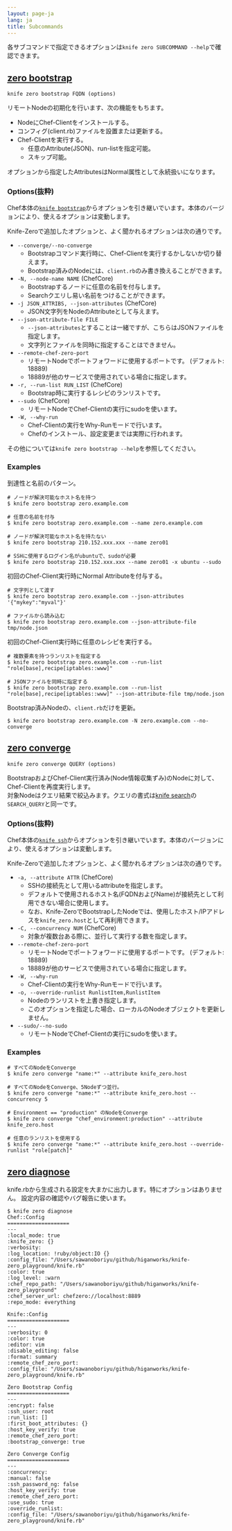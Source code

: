 ```yaml
---
layout: page-ja
lang: ja
title: Subcommands
---
```


各サブコマンドで指定できるオプションは`knife zero SUBCOMMAND --help`で確認できます。

## [zero bootstrap](#bootstrap)

`knife zero bootstrap FQDN (options)`

リモートNodeの初期化を行います、次の機能をもちます。

- NodeにChef-Clientをインストールする。
- コンフィグ(client.rb)ファイルを設置または更新する。
- Chef-Clientを実行する。
    - 任意のAttribute(JSON)、run-listを指定可能。
    - スキップ可能。

オプションから指定したAttributesはNormal属性として永続扱いになります。

### Options(抜粋)

Chef本体の[`knife bootstrap`](https://docs.chef.io/knife_bootstrap.html)からオプションを引き継いでいます。本体のバージョンにより、使えるオプションは変動します。

Knife-Zeroで追加したオプションと、よく聞かれるオプションは次の通りです。

- `--converge/--no-converge`
    - Bootstrapコマンド実行時に、Chef-Clientを実行するかしないか切り替えます。
    - Bootstrap済みのNodeには、`client.rb`のみ書き換えることができます。
- `-N, --node-name NAME` (ChefCore)
    - Bootstrapするノードに任意の名前を付与します。
    - Searchクエリし易い名前をつけることができます。
- `-j JSON_ATTRIBS, --json-attributes` (ChefCore)
    - JSON文字列をNodeのAttributeとして与えます。
- `--json-attribute-file FILE`
    - `--json-attributes`とすることは一緒ですが、こちらはJSONファイルを指定します。
    - 文字列とファイルを同時に指定することはできません。
- `--remote-chef-zero-port`
    - リモートNodeでポートフォワードに使用するポートです。 (デフォルト: 18889)
    - 18889が他のサービスで使用されている場合に指定します。
- `-r, --run-list RUN_LIST` (ChefCore)
    - Bootstrap時に実行するレシピのランリストです。
- `--sudo` (ChefCore)
    - リモートNodeでChef-Clientの実行にsudoを使います。
- `-W, --why-run`
    - Chef-Clientの実行をWhy-Runモードで行います。
    - Chefのインストール、設定変更までは実際に行われます。


その他については`knife zero bootstrap --help`を参照してください。


### Examples

到達性と名前のパターン。

```
# ノードが解決可能なホスト名を持つ
$ knife zero bootstrap zero.example.com

# 任意の名前を付与
$ knife zero bootstrap zero.example.com --name zero.example.com

# ノードが解決可能なホスト名を持たない
$ knife zero bootstrap 210.152.xxx.xxx --name zero01

# SSHに使用するログイン名がubuntuで、sudoが必要
$ knife zero bootstrap 210.152.xxx.xxx --name zero01 -x ubuntu --sudo
```

初回のChef-Client実行時にNormal Attributeを付与する。

```
# 文字列として渡す
$ knife zero bootstrap zero.example.com --json-attributes '{"mykey":"myval"}'

# ファイルから読み込む
$ knife zero bootstrap zero.example.com --json-attribute-file tmp/node.json
```

初回のChef-Client実行時に任意のレシピを実行する。

```
# 複数要素を持つランリストを指定する
$ knife zero bootstrap zero.example.com --run-list "role[base],recipe[iptables::www]"

# JSONファイルを同時に指定する
$ knife zero bootstrap zero.example.com --run-list "role[base],recipe[iptables::www]" --json-attribute-file tmp/node.json
```

Bootstrap済みNodeの、`client.rb`だけを更新。

```
$ knife zero bootstrap zero.example.com -N zero.example.com --no-converge
```


## [zero converge](#converge)

`knife zero converge QUERY (options)`

BootstrapおよびChef-Client実行済み(Node情報収集ずみ)のNodeに対して、Chef-Clientを再度実行します。  
対象Nodeはクエリ結果で絞込みます。クエリの書式は[knife search](https://docs.chef.io/knife_search.html)の`SEARCH_QUERY`と同一です。

### Options(抜粋)

Chef本体の[`knife ssh`](https://docs.chef.io/knife_ssh.html)からオプションを引き継いでいます。本体のバージョンにより、使えるオプションは変動します。

Knife-Zeroで追加したオプションと、よく聞かれるオプションは次の通りです。

- `-a, --attribute ATTR` (ChefCore)
    - SSHの接続先として用いるattributeを指定します。
    - デフォルトで使用されるホスト名(FQDNおよびName)が接続先として利用できない場合に使用します。
    - なお、Knife-ZeroでBootstrapしたNodeでは、使用したホスト/IPアドレスを`knife_zero.host`として再利用できます。
- `-C, --concurrency NUM` (ChefCore)
    - 対象が複数台ある際に、並行して実行する数を指定します。
- `--remote-chef-zero-port`
    - リモートNodeでポートフォワードに使用するポートです。 (デフォルト: 18889)
    - 18889が他のサービスで使用されている場合に指定します。
- `-W, --why-run`
    - Chef-Clientの実行をWhy-Runモードで行います。
- `-o, --override-runlist RunlistItem,RunlistItem`
    - Nodeのランリストを上書き指定します。
    - このオプションを指定した場合、ローカルのNodeオブジェクトを更新しません。
- `--sudo/--no-sudo`
    - リモートNodeでChef-Clientの実行にsudoを使います。


### Examples

```
# すべてのNodeをConverge
$ knife zero converge "name:*" --attribute knife_zero.host

# すべてのNodeをConverge、5Nodeずつ並行。
$ knife zero converge "name:*" --attribute knife_zero.host --concurrency 5

# Environment == "production" のNodeをConverge
$ knife zero converge "chef_environment:production" --attribute knife_zero.host

# 任意のランリストを使用する
$ knife zero converge "name:*" --attribute knife_zero.host --override-runlist "role[patch]"
```


## [zero diagnose](#diagnose)

knife.rbから生成される設定を大まかに出力します。特にオプションはありません。
設定内容の確認やバグ報告に使います。

```
$ knife zero diagnose 
Chef::Config
====================
---
:local_mode: true
:knife_zero: {}
:verbosity: 
:log_location: !ruby/object:IO {}
:config_file: "/Users/sawanoboriyu/github/higanworks/knife-zero_playground/knife.rb"
:color: true
:log_level: :warn
:chef_repo_path: "/Users/sawanoboriyu/github/higanworks/knife-zero_playground"
:chef_server_url: chefzero://localhost:8889
:repo_mode: everything

Knife::Config
====================
---
:verbosity: 0
:color: true
:editor: vim
:disable_editing: false
:format: summary
:remote_chef_zero_port: 
:config_file: "/Users/sawanoboriyu/github/higanworks/knife-zero_playground/knife.rb"

Zero Bootstrap Config
====================
---
:encrypt: false
:ssh_user: root
:run_list: []
:first_boot_attributes: {}
:host_key_verify: true
:remote_chef_zero_port: 
:bootstrap_converge: true

Zero Converge Config
====================
---
:concurrency: 
:manual: false
:ssh_password_ng: false
:host_key_verify: true
:remote_chef_zero_port: 
:use_sudo: true
:override_runlist: 
:config_file: "/Users/sawanoboriyu/github/higanworks/knife-zero_playground/knife.rb"
```

